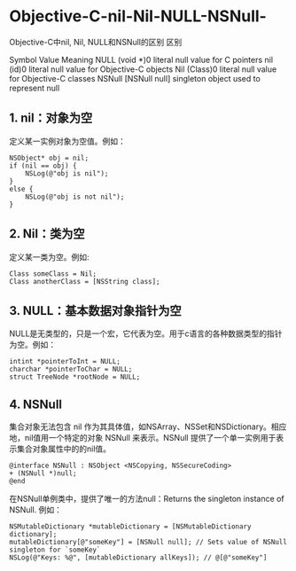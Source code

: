 # Objective-C-nil-Nil-NULL-NSNull-
Objective-C中nil, Nil, NULL和NSNull的区别
区别

Symbol	Value	Meaning
NULL	(void *)0	literal null value for C pointers
nil	(id)0	literal null value for Objective-C objects
Nil	(Class)0	literal null value for Objective-C classes
NSNull	[NSNull null]	singleton object used to represent null
## 1. nil：对象为空

定义某一实例对象为空值。例如：
```objc
NSObject* obj = nil;  
if (nil == obj) {  
    NSLog(@"obj is nil");  
}  
else {  
    NSLog(@"obj is not nil");  
}
```
## 2. Nil：类为空

定义某一类为空。例如:
```
Class someClass = Nil;  
Class anotherClass = [NSString class];
```
## 3. NULL：基本数据对象指针为空

NULL是无类型的，只是一个宏，它代表为空。用于c语言的各种数据类型的指针为空。例如：
```
intint *pointerToInt = NULL;   
charchar *pointerToChar = NULL;   
struct TreeNode *rootNode = NULL;
```
## 4. NSNull

集合对象无法包含 nil 作为其具体值，如NSArray、NSSet和NSDictionary。相应地，nil值用一个特定的对象 NSNull 来表示。NSNull 提供了一个单一实例用于表示集合对象属性中的的nil值。
```objc
@interface NSNull : NSObject <NSCopying, NSSecureCoding>  
+ (NSNull *)null;
@end
```
在NSNull单例类中，提供了唯一的方法null：Returns the singleton instance of NSNull.
例如：
```
NSMutableDictionary *mutableDictionary = [NSMutableDictionary dictionary];  
mutableDictionary[@"someKey"] = [NSNull null]; // Sets value of NSNull singleton for `someKey`  
NSLog(@"Keys: %@", [mutableDictionary allKeys]); // @[@"someKey"]
```
